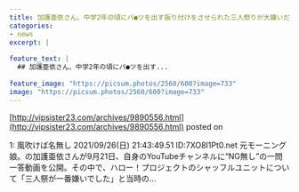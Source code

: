 ```yaml
---
title: 加護亜依さん、中学2年の頃にパ●ツを出す振り付けをさせられた三人祭りが大嫌いだった
categories:
- news
excerpt: |
  
feature_text: |
  ## 加護亜依さん、中学2年の頃にパ●ツを出す...
  
feature_image: "https://picsum.photos/2560/600?image=733"
image: "https://picsum.photos/2560/600?image=733"
---
```


[http://vipsister23.com/archives/9890556.html](http://vipsister23.com/archives/9890556.html)
posted on 

<!--more-->

1: 風吹けば名無し 2021/09/26(日) 21:43:49.51 ID:7XO8I1Pt0.net 元モーニング娘。の加護亜依さんが9月21日、自身のYouTubeチャンネルに“NG無し”の一問一答動画を公開。その中で、ハロー！プロジェクトのシャッフルユニットについて「三人祭が一番嫌いでした」と当時の...
